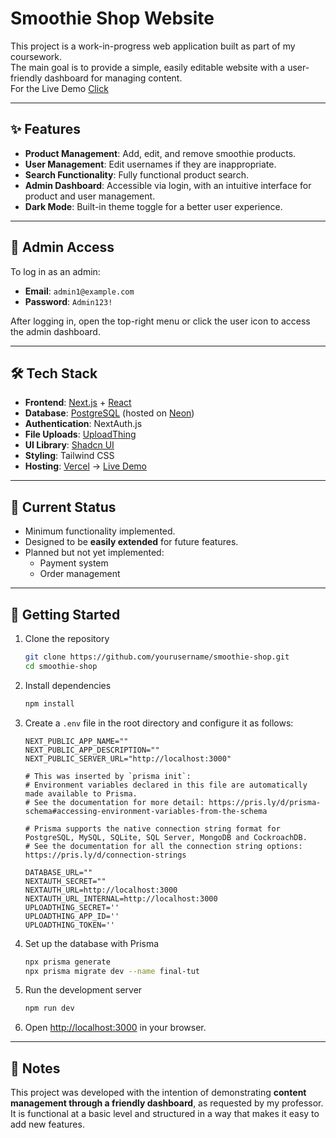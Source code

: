 # Smoothie Shop Website

This project is a work-in-progress web application built as part of my coursework.  
The main goal is to provide a simple, easily editable website with a user-friendly dashboard for managing content.  
For the Live Demo [Click](https://smoothie-five.vercel.app/) 

---

## ✨ Features

- **Product Management**: Add, edit, and remove smoothie products.  
- **User Management**: Edit usernames if they are inappropriate.  
- **Search Functionality**: Fully functional product search.  
- **Admin Dashboard**: Accessible via login, with an intuitive interface for product and user management.  
- **Dark Mode**: Built-in theme toggle for a better user experience.  

---

## 🔑 Admin Access

To log in as an admin:  

- **Email**: `admin1@example.com`  
- **Password**: `Admin123!`  

After logging in, open the top-right menu or click the user icon to access the admin dashboard.  

---

## 🛠️ Tech Stack

- **Frontend**: [Next.js](https://nextjs.org/) + [React](https://react.dev/)  
- **Database**: [PostgreSQL](https://www.postgresql.org/) (hosted on [Neon](https://neon.tech/))  
- **Authentication**: NextAuth.js  
- **File Uploads**: [UploadThing](https://uploadthing.com/)  
- **UI Library**: [Shadcn UI](https://ui.shadcn.com/)  
- **Styling**: Tailwind CSS  
- **Hosting**: [Vercel](https://vercel.com/) → [Live Demo](https://smoothie-five.vercel.app/) 
---

## 📌 Current Status

- Minimum functionality implemented.  
- Designed to be **easily extended** for future features.  
- Planned but not yet implemented:  
  - Payment system  
  - Order management  

---

## 🚀 Getting Started

1. Clone the repository  
   ```bash
   git clone https://github.com/yourusername/smoothie-shop.git
   cd smoothie-shop
   ```

2. Install dependencies  
   ```bash
   npm install
   ```

3. Create a `.env` file in the root directory and configure it as follows:  

   ```env
   NEXT_PUBLIC_APP_NAME="" 
   NEXT_PUBLIC_APP_DESCRIPTION="" 
   NEXT_PUBLIC_SERVER_URL="http://localhost:3000"

   # This was inserted by `prisma init`:
   # Environment variables declared in this file are automatically made available to Prisma.
   # See the documentation for more detail: https://pris.ly/d/prisma-schema#accessing-environment-variables-from-the-schema

   # Prisma supports the native connection string format for PostgreSQL, MySQL, SQLite, SQL Server, MongoDB and CockroachDB.
   # See the documentation for all the connection string options: https://pris.ly/d/connection-strings

   DATABASE_URL="" 
   NEXTAUTH_SECRET="" 
   NEXTAUTH_URL=http://localhost:3000
   NEXTAUTH_URL_INTERNAL=http://localhost:3000
   UPLOADTHING_SECRET='' 
   UPLOADTHING_APP_ID='' 
   UPLOADTHING_TOKEN=''
   ```

4. Set up the database with Prisma  
   ```bash
   npx prisma generate
   npx prisma migrate dev --name final-tut
   ```

5. Run the development server  
   ```bash
   npm run dev
   ```

6. Open [http://localhost:3000](http://localhost:3000) in your browser.  

---

## 📖 Notes

This project was developed with the intention of demonstrating **content management through a friendly dashboard**, as requested by my professor.  
It is functional at a basic level and structured in a way that makes it easy to add new features.  
